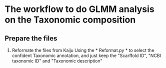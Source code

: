 # The workflow to do GLMM analysis on the Taxonomic composition

## Prepare the files
1. Reformate the files from Kaiju
   Using the * Reformat.py * to select the confident Taxonomic annotation, and just keep the "Scarffold ID", "NCBI taxonomic ID" and "Taxonomic description"  
   
